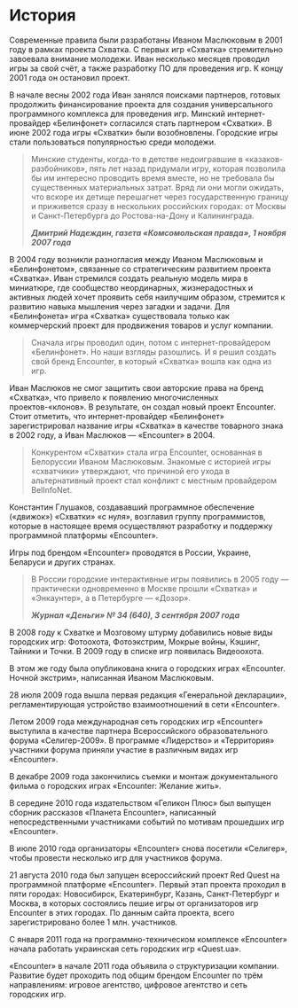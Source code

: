 # История

Современные правила были разработаны Иваном Маслюковым в 2001 году в рамках проекта Схватка. С первых игр «Схватка» стремительно завоевала внимание молодежи. Иван несколько месяцев проводил игры за свой счёт, а также разработку ПО для проведения игр. К концу 2001 года он остановил проект.

В начале весны 2002 года Иван занялся поисками партнеров, готовых продолжить финансирование проекта для создания универсального программного комплекса для проведения игр. Минский интернет-провайдер «Белинфонет» согласился стать партнером «Схватки». В июне 2002 года игры «Схватки» были возобновлены. Городские игры стали пользоваться популярностью среди молодежи.

>   Минские студенты, когда-то в детстве недоигравшие в «казаков-разбойников», пять лет назад придумали игру, которая позволила бы им интересно проводить время вместе, но не требовала бы существенных материальных затрат. Вряд ли они могли ожидать, что вскоре их детище перешагнет через государственную границу и приживется сразу в нескольких российских городах: от Москвы и Санкт-Петербурга до Ростова-на-Дону и Калининграда.
>
>   ***Дмитрий Надеждин, газета «Комсомольская правда», 1 ноября 2007 года***


В 2004 году возникли разногласия между Иваном Маслюковым и «Белинфонетом», связанные со стратегическим развитием проекта «Схватка». Иван стремился создать реальную модель мира в миниатюре, где сообщество неординарных, жизнерадостных и активных людей хочет проявить себя наилучшим образом, стремится к развитию навыка мышления через загадки и задачи. Для «Белинфонета» игра «Схватка» существовала только как коммерчерский проект для продвижения товаров и услуг компании.

>   Сначала игры проводил один, потом с интернет-провайдером «Белинфонет». Но наши взгляды разошлись. И я решил создать свой бренд Encounter, в который «Схватка» вошла как одна из игр.

Иван Маслюков не смог защитить свои авторские права на бренд «Схватка», что привело к появлению многочисленных проектов-«клонов». В результате, он создал новый проект Encounter. Стоит отметить, что интернет-провайдер «Белинфонет» зарегистрировал название игры «Схватка» в качестве товарного знака в 2002 году, а Иван Маслюков — «Encounter» в 2004.

>   Конкурентом «Схватки» стала игра Encounter, основанная в Белоруссии Иваном Маслюковым. Знакомые с историей игры «схватчики» утверждают, что причиной его ухода в альтернативный проект стал конфликт с местным провайдером BelInfoNet.

Константин Глушаков, создававший программное обеспечение («движок») «Схватки» «с нуля», возглавил группу программистов, которые в настоящее время осуществляют разработку и поддержку программной платформы «Encounter».

Игры под брендом «Encounter» проводятся в России, Украине, Беларуси и других странах.

>   В России городские интерактивные игры появились в 2005 году — практически одновременно в Москве прошли «Схватка» и «Энкаунтер», а в Петербурге — «Дозор».
>
>   ***Журнал «Деньги» № 34 (640), 3 сентября 2007 года***

В 2008 году к Схватке и Мозговому штурму добавились новые виды городских игр: Фотоохота, Фотоэкстрим, Мокрые войны, Кэшинг, Тайники и Точки. В 2009 году в списке игр появилась Видеоохота.

В этом же году была опубликована книга о городских играх «Encounter. Ночной экстрим», написанная Иваном Маслюковым.

28 июля 2009 года вышла первая редакция «Генеральной декларации», регламентирующая устройство взаимоотношений в сети «Encounter».

Летом 2009 года международная сеть городских игр «Encounter» выступила в качестве партнера Всероссийского образовательного форума «Селигер-2009». В программе «Лидерство» и «Территория» участники форума приняли участие в различным видах игр «Encounter».

В декабре 2009 года закончились съемки и монтаж документального фильма о городских играх «Encounter: Желание жить».

В середине 2010 года издательством «Геликон Плюс» был выпущен сборник рассказов «Планета Encounter», написанный непосредственными участниками событий по мотивам прошедших игр «Encounter».

В июле 2010 года организаторы «Encounter» снова посетили «Селигер», чтобы провести несколько игр для участников форума.

21 августа 2010 года был запущен всероссийский проект Red Quest на программной платформе «Encounter». Первый этап проекта проходил в пяти городах: Новосибирск, Екатеринбург, Казань, Санкт-Петербург и Москва, в которых состоялись пешие игры от организаторов игр Encounter в этих городах. По данным сайта проекта, всего зарегистрировано более 1 млн. участников.

С января 2011 года на программно-техническом комплексе «Encounter» начала работать украинская сеть городских игр «Quest.ua».

«Encounter» в начале 2011 года объявила о структуризации компании. Развитие будет проходить под общим брендом Encounter по трём направлениям: игровое агентство, цифровое агентство и сеть городских игр.
